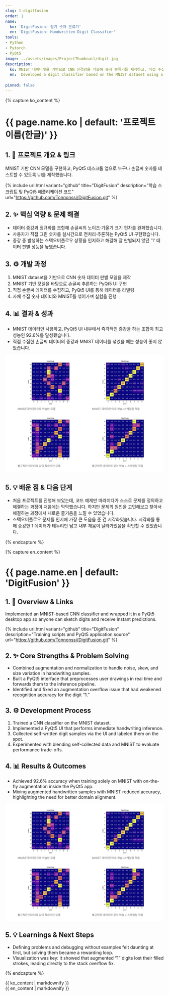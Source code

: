 ```yaml
---
slug: 1-digitfusion
order: 1
name:
  ko: 'DigitFusion: 필기 숫자 분류기'
  en: 'DigitFusion: Handwritten Digit Classifier'
tools:
- Python
- Pytorch
- PyQt5
image: ../assets/images/ProjectThumbnail/digit.jpg
description:
  ko: MNIST 데이터셋을 기반으로 CNN 신경망을 학습해 숫자 분류기를 제작하고, 직접 수집한 필기 데이터셋을 추가 학습에 활용했습니다. 데이터 증강(회전, 확대 등)과 스케일링 기법을 적용해 예측 성능을 개선했으며, 학습 과정에서 발생한 문제들을 해결하며 모델을 발전시켰습니다.
  en:  Developed a digit classifier based on the MNIST dataset using a CNN architecture, and further trained it with a custom handwritten dataset that I collected. Applied data augmentation techniques (rotation, scaling, etc.) and scaling methods to improve prediction performance, while addressing issues that arose during the training process to enhance the model.

pinned: false
---
```


{% capture ko_content %}
# {{ page.name.ko | default: '프로젝트 이름(한글)' }}

## 1. 🔗 프로젝트 개요 & 링크
MNIST 기반 CNN 모델을 구현하고, PyQt5 데스크톱 앱으로 누구나 손글씨 숫자를 테스트할 수 있도록 UI를 제작했습니다.

{% include url.html
     variant="github"
     title="DigitFusion"
     description="학습 스크립트 및 PyQt5 애플리케이션 코드"
     url="https://github.com/Tonnonssi/DigitFusion.git" %}

## 2. ✨ 핵심 역량 & 문제 해결
- 데이터 증강과 정규화를 조합해 손글씨의 노이즈·기울기·크기 편차를 완화했습니다. 
- 사용자가 직접 그린 숫자를 실시간으로 전처리·추론하는 PyQt5 UI 구현했습니다. 
- 증강 중 발생하는 스택오버플로우 상황을 인지하고 해결해 잘 판별되지 않던 '1' 데이터 판별 성능을 높였습니다. 

## 3. ⚙️ 개발 과정
1. MNIST dataset을 기반으로 CNN 숫자 데이터 판별 모델을 제작
2. MNIST 기반 모델을 바탕으로 손글씨 추론하는 PyQt5 UI 구현 
3. 직접 손글씨 데이터를 수집하고, PyQt5 UI를 통해 데이터를 라벨링
4. 자체 수집 숫자 데이터와 MNIST를 섞어가며 실험을 진행 

## 4. 📊 결과 & 성과
- MNIST 데이터만 사용하고, PyQt5 UI 내부에서 즉각적인 증강을 하는 조합이 최고 성능인 92.6%를 달성했습니다. 
- 직접 수집한 손글씨 데이터의 증강과 MNIST 데이터를 섞었을 때는 성능이 좋지 않았습니다. 

![결과](../assets/images/DigitFusion/DigitFusion.png)

## 5. 💡 배운 점 & 다음 단계
- 처음 프로젝트를 진행해 보았는데, 코드 예제만 따라치다가 스스로 문제를 정의하고 해결하는 과정이 처음에는 막막했습니다. 하지만 문제의 원인을 고민해보고 찾아서 해결하는 과정에서 새로운 즐거움을 느낄 수 있었습니다. 
- 스택오버플로우 문제를 인지에 가장 큰 도움을 준 건 시각화였습니다. 시각화를 통해 증강한 1 데이터가 테두리만 남고 내부 채움이 날라가있음을 확인할 수 있었습니다. 

{% endcapture %}

{% capture en_content %}
# {{ page.name.en | default: 'DigitFusion' }}

## 1. 🔗 Overview & Links
Implemented an MNIST-based CNN classifier and wrapped it in a PyQt5 desktop app so anyone can sketch digits and receive instant predictions.

{% include url.html
     variant="github"
     title="DigitFusion"
     description="Training scripts and PyQt5 application source"
     url="https://github.com/Tonnonssi/DigitFusion.git" %}

## 2. ✨ Core Strengths & Problem Solving
- Combined augmentation and normalization to handle noise, skew, and size variation in handwriting samples.
- Built a PyQt5 interface that preprocesses user drawings in real time and forwards them to the inference pipeline.
- Identified and fixed an augmentation overflow issue that had weakened recognition accuracy for the digit “1.”

## 3. ⚙️ Development Process
1. Trained a CNN classifier on the MNIST dataset.
2. Implemented a PyQt5 UI that performs immediate handwriting inference.
3. Collected self-written digit samples via the UI and labeled them on the spot.
4. Experimented with blending self-collected data and MNIST to evaluate performance trade-offs.

## 4. 📊 Results & Outcomes
- Achieved 92.6% accuracy when training solely on MNIST with on-the-fly augmentation inside the PyQt5 app.
- Mixing augmented handwritten samples with MNIST reduced accuracy, highlighting the need for better domain alignment.

![Results](../assets/images/DigitFusion/DigitFusion.png)

## 5. 💡 Learnings & Next Steps
- Defining problems and debugging without examples felt daunting at first, but solving them became a rewarding loop.
- Visualization was key: it showed that augmented “1” digits lost their filled strokes, leading directly to the stack overflow fix.

{% endcapture %}

<div class="lang-content" data-lang="ko" data-lang-group="project-body">
  {{ ko_content | markdownify }}
</div>

<div class="lang-content" data-lang="en" data-lang-group="project-body">
  {{ en_content | markdownify }}
</div>
